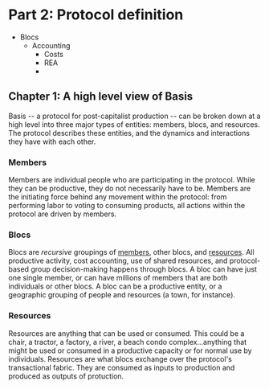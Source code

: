 # Part 2: Protocol definition

- Blocs
  - Accounting
    - Costs
    - REA
    - 

## Chapter 1: A high level view of Basis

Basis -- a protocol for post-capitalist production -- can be broken down at a high level into three major types of entities: members, blocs, and resources. The protocol describes these entities, and the dynamics and interactions they have with each other.

### Members

Members are individual people who are participating in the protocol. While they can be productive, they do not necessarily have to be. Members are the initiating force behind any movement within the protocol: from performing labor to voting to consuming products, all actions within the protocol are driven by members.

### Blocs

Blocs are *recursive* groupings of [members](#chapter-2-members), other blocs, and [resources](#chapter-4-resources). All productive activity, cost accounting, use of shared resources, and protocol-based group decision-making happens through blocs. A bloc can have just one single member, or can have millions of members that are both individuals or other blocs. A bloc can be a productive entity, or a geographic grouping of people and resources (a town, for instance).

### Resources

Resources are anything that can be used or consumed. This could be a chair, a tractor, a factory, a river, a beach condo complex...anything that might be used or consumed in a productive capacity or for normal use by individuals. Resources are what blocs exchange over the protocol's transactional fabric. They are consumed as inputs to production and produced as outputs of protuction.

